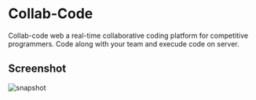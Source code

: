 # Collab-Code #

Collab-code web a real-time collaborative coding platform for competitive programmers. Code along with your team and execude code on server.

## Screenshot ##

![snapshot](https://ssrajputtheboss.github.io/collab-code-web/images/web.png) 
